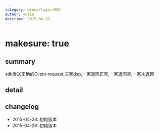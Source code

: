```yaml
---
category: wrong/logic/005
author: yulin
datetime: 2015-04-28
---
```


# makesure: true

## summary

sdk发送正确的Client-request,三家dsp,一家返回正常,一家返回空,一家未返回

## detail


## changelog

- 2015-04-28: 初始版本
- 2015-04-28: 初始版本

